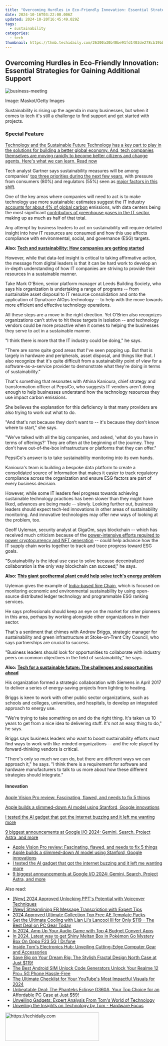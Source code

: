 ```yaml
---
title: "Overcoming Hurdles in Eco-Friendly Innovation: Essential Strategies for Gaining Additional Support"
date: 2024-10-16T03:22:00.006Z
updated: 2024-10-20T16:45:49.029Z
tags:
  - sustainability
categories:
  - tech
thumbnail: https://thmb.techidaily.com/26300a30b40be91fd1403de278cb19bb64bc0cc7c24d1ddb32b678a579f7aa1d.jpg
---
```


## Overcoming Hurdles in Eco-Friendly Innovation: Essential Strategies for Gaining Additional Support

![business-meeting](https://www.zdnet.com/a/img/resize/fd08089ce17a8b3dd47dbbb1bd0e7c20c421bbf3/2023/02/28/029c52ae-35d4-4020-81ba-b0b6b4264a06/business-meeting.jpg?auto=webp&width=1280)

Image: Maskot/Getty Images

Sustainability is rising up the agenda in many businesses, but when it comes to tech it's still a challenge to find support and get started with projects.

### Special Feature

[Technology and the Sustainable Future Technology has a key part to play in the solutions for building a better global economy. And, tech companies themselves are moving rapidly to become better citizens and change agents. Here's what we can learn.  Read now](https://www.zdnet.com/topic/technology-and-the-sustainable-future/)

Tech analyst Gartner says sustainability measures will be among companies' [top three priorities during the next few years](https://www.zdnet.com/article/metaverse-ai-and-super-apps-watch-out-for-these-top-tech-trends-in-2023/), with pressure from consumers (80%) and regulators (55%) seen as [major factors in this shift](https://www.zdnet.com/article/sustainability-initiatives-wont-just-save-the-planet-theyll-save-your-company-too/). 

One of the key areas where companies will need to act is to make technology use more sustainable: estimates suggest the IT industry [accounts for about 4% of global carbon](https://www.bbc.com/future/article/20200305-why-your-internet-habits-are-not-as-clean-as-you-think) emissions, with data centers being the most significant [contributors of greenhouse gases in the IT sector](https://www.statista.com/statistics/1255404/global-ict-products-relative-carbon-footprint-forecast-by-products/), making up as much as half of that total. 

Any attempt by business leaders to act on sustainability will require detailed insight into how IT resources are consumed and how this use affects compliance with environmental, social, and governance (ESG) targets. 

**Also: [Tech and sustainability: How companies are getting started](https://www.zdnet.com/home-and-office/sustainability/tech-and-sustainability-how-companies-are-getting-started/)**

However, while that data-led insight is critical to taking affirmative action, the message from digital leaders is that it can be hard work to develop an in-depth understanding of how IT companies are striving to provide their resources in a sustainable manner. 

Take Mark O'Brien, senior platform manager at Leeds Building Society, who says his organization is undertaking a range of programs -- from sustainable asset disposal to IT resource consolidation and onto the application of Dynatrace AIOps technology -- to help with the move towards more efficient and effective technology operations.

All these steps are a move in the right direction. Yet O'Brien also recognizes organizations can't strive to hit these targets in isolation -- and technology vendors could be more proactive when it comes to helping the businesses they serve to act in a sustainable manner. 

"I think there is more that the IT industry could be doing," he says. 

"There are some quite good areas that I've seen popping up. But that is largely in hardware and peripherals, asset disposal, and things like that. I also recognize that it's quite difficult from a sustainability point of view for a software-as-a-service provider to demonstrate what they're doing in terms of sustainability."

That's something that resonates with Athina Kanioura, chief strategy and transformation officer at PepsiCo, who suggests IT vendors aren't doing enough to help businesses understand how the technology resources they use impact carbon emissions. 

She believes the explanation for this deficiency is that many providers are also trying to work out what to do.

"And that's not because they don't want to -- it's because they don't know where to start," she says. 

"We've talked with all the big companies, and asked, 'what do you have in terms of offerings?' They are often at the beginning of the journey. They don't have out-of-the-box infrastructure or platforms that they can offer." 

PepsiCo's answer is to take sustainability monitoring into its own hands.

Kanioura's team is building a bespoke data platform to create a consolidated source of information that makes it easier to track regulatory compliance across the organization and ensure ESG factors are part of every business decision.

However, while some IT leaders feel progress towards achieving sustainable technology practices has been slower than they might have liked, advances are being made -- slowly. Looking further out, business leaders should expect tech-led innovations in other areas of sustainability monitoring. And innovative technologies may offer new ways of looking at the problem, too.

Geoff Uyleman, security analyst at GigaOm, says blockchain -- which has received much criticism because of the [power-intensive efforts required to power cryptocurrency and NFT generation](https://www.zdnet.com/finance/cryptocurrency-should-bitcoin-mining-be-curbed-in-europe-swedish-authorities-say-yes/) \-- could help advance how the IT supply chain works together to track and trace progress toward ESG goals.

"Sustainability is the ideal use case to solve because decentralized collaboration is the only way blockchain can succeed," he says.

**Also:** [**This giant geothermal plant could help solve tech's energy problem**](https://www.zdnet.com/article/this-giant-geothermal-plant-is-surrounded-by-lava-it-could-help-solve-techs-energy-problem/)

Uyleman gives the example of [India-based 5ire Chain](https://www.5ire.org/about-5ire), which is focused on monitoring economic and environmental sustainability by using open-source distributed ledger technology and programmable ESG ranking services. 

He says professionals should keep an eye on the market for other pioneers in this area, perhaps by working alongside other organizations in their sector.

That's a sentiment that chimes with Andrew Briggs, strategic manager for sustainability and green infrastructure at Stoke-on-Trent City Council, who says partnerships are crucial to success.

"Business leaders should look for opportunities to collaborate with industry peers on common objectives in the field of sustainability," he says. 

**Also:** [**Tech for a sustainable future: The challenges and opportunities ahead**](https://www.zdnet.com/home-and-office/sustainability/tech-for-a-sustainable-future-the-challenges-and-opportunities-ahead/)

His organization formed a strategic collaboration with Siemens in April 2017 to deliver a series of energy-saving projects from lighting to heating.

Briggs is keen to work with other public sector organizations, such as schools and colleges, universities, and hospitals, to develop an integrated approach to energy use. 

"We're trying to take something on and do the right thing. It's taken us 10 years to get from a nice idea to delivering stuff. It's not an easy thing to do," he says.

Briggs says business leaders who want to boost sustainability efforts must find ways to work with like-minded organizations -- and the role played by forward-thinking vendors is critical.

"There's only so much we can do, but there are different ways we can approach it," he says. "I think there is a requirement for software and hardware manufacturers to talk to us more about how these different strategies should integrate."

#### Innovation

[Apple Vision Pro review: Fascinating, flawed, and needs to fix 5 things](https://www.zdnet.com/article/apple-vision-pro-review/ "Apple Vision Pro review: Fascinating, flawed, and needs to fix 5 things")

[Apple builds a slimmed-down AI model using Stanford, Google innovations](https://www.zdnet.com/article/apple-builds-a-slimmed-down-ai-model-using-stanford-google-innovations/ "Apple builds a slimmed-down AI model using Stanford, Google innovations")

[I tested the AI gadget that got the internet buzzing and it left me wanting more](https://www.zdnet.com/article/i-tested-the-ai-gadget-that-got-the-internet-buzzing-and-it-left-me-wanting-more/ "I tested the AI gadget that got the internet buzzing and it left me wanting more")

[9 biggest announcements at Google I/O 2024: Gemini, Search, Project Astra, and more](https://www.zdnet.com/article/is-openai-sweating-9-google-features-announced-for-gemini-search-android-and-more/ "9 biggest announcements at Google I/O 2024: Gemini, Search, Project Astra, and more")

* [Apple Vision Pro review: Fascinating, flawed, and needs to fix 5 things](https://www.zdnet.com/article/apple-vision-pro-review/ "Apple Vision Pro review: Fascinating, flawed, and needs to fix 5 things")
* [Apple builds a slimmed-down AI model using Stanford, Google innovations](https://www.zdnet.com/article/apple-builds-a-slimmed-down-ai-model-using-stanford-google-innovations/ "Apple builds a slimmed-down AI model using Stanford, Google innovations")
* [I tested the AI gadget that got the internet buzzing and it left me wanting more](https://www.zdnet.com/article/i-tested-the-ai-gadget-that-got-the-internet-buzzing-and-it-left-me-wanting-more/ "I tested the AI gadget that got the internet buzzing and it left me wanting more")
* [9 biggest announcements at Google I/O 2024: Gemini, Search, Project Astra, and more](https://www.zdnet.com/article/is-openai-sweating-9-google-features-announced-for-gemini-search-android-and-more/ "9 biggest announcements at Google I/O 2024: Gemini, Search, Project Astra, and more")

<ins class="adsbygoogle"
     style="display:block"
     data-ad-format="autorelaxed"
     data-ad-client="ca-pub-7571918770474297"
     data-ad-slot="1223367746"></ins>

<ins class="adsbygoogle"
     style="display:block"
     data-ad-client="ca-pub-7571918770474297"
     data-ad-slot="8358498916"
     data-ad-format="auto"
     data-full-width-responsive="true"></ins>

<span class="atpl-alsoreadstyle">Also read:</span>
<div><ul>
<li><a href="https://on-screen-recording.techidaily.com/new-2024-approved-unlocking-ppts-potential-with-voiceover-techniques/"><u>[New] 2024 Approved Unlocking PPT's Potential with Voiceover Techniques</u></a></li>
<li><a href="https://remote-screen-capture.techidaily.com/new-streamlining-fb-message-transcription-with-expert-tips/"><u>[New] Streamlining FB Message Transcription with Expert Tips</u></a></li>
<li><a href="https://article-tips.techidaily.com/2024-approved-ultimate-collection-top-free-ae-template-packs/"><u>2024 Approved Ultimate Collection Top Free AE Template Packs</u></a></li>
<li><a href="https://hardware-reviews.techidaily.com/1723964475970-get-the-ultimate-cooling-with-lian-lis-lancool-iii-for-only-119-the-best-deal-on-pc-gear-today/"><u>Get the Ultimate Cooling with Lian Li's Lancool III for Only $119 – The Best Deal on PC Gear Today</u></a></li>
<li><a href="https://youtube-web.techidaily.com/24-amp-up-your-audio-game-with-top-4-budget-convert-apps/"><u>In 2024, Amp Up Your Audio Game with Top 4 Budget Convert Apps</u></a></li>
<li><a href="https://android-pokemon-go.techidaily.com/in-2024-latest-way-to-get-shiny-meltan-box-in-pokemon-go-mystery-box-on-oppo-f23-5g-drfone-by-drfone-virtual-android/"><u>In 2024, Latest way to get Shiny Meltan Box in Pokémon Go Mystery Box On Oppo F23 5G | Dr.fone</u></a></li>
<li><a href="https://hardware-reviews.techidaily.com/inside-toms-electronics-hub-unveiling-cutting-edge-computer-gear-and-accessories/"><u>Inside Tom's Electronics Hub: Unveiling Cutting-Edge Computer Gear and Accessories</u></a></li>
<li><a href="https://hardware-reviews.techidaily.com/save-big-on-your-dream-rig-the-stylish-fractal-design-north-case-at-just-119/"><u>Save Big on Your Dream Rig: The Stylish Fractal Design North Case at Just $119!</u></a></li>
<li><a href="https://sim-unlock.techidaily.com/the-best-android-sim-unlock-code-generators-unlock-your-realme-12-proplus-5g-phone-hassle-free-by-drfone-android/"><u>The Best Android SIM Unlock Code Generators Unlock Your Realme 12 Pro+ 5G Phone Hassle-Free</u></a></li>
<li><a href="https://youtube-sure.techidaily.com/ltimate-checklist-for-your-youtubes-most-impactful-visuals-for-2024/"><u>The Ultimate Checklist for Your YouTube's Most Impactful Visuals for 2024</u></a></li>
<li><a href="https://hardware-reviews.techidaily.com/1723964476216-unbeatable-deal-the-phanteks-eclipse-g360a-your-top-choice-for-an-affordable-pc-case-at-just-59/"><u>Unbeatable Deal: The Phanteks Eclipse G360A, Your Top Choice for an Affordable PC Case at Just $59!</u></a></li>
<li><a href="https://hardware-reviews.techidaily.com/unveiling-gadgets-expert-analysis-from-toms-world-of-technology/"><u>Unveiling Gadgets: Expert Analysis From Tom's World of Technology</u></a></li>
<li><a href="https://hardware-reviews.techidaily.com/unveiling-the-insights-on-technology-by-tom-hardware-focus/"><u>Unveiling the Insights on Technology by Tom - Hardware Focus</u></a></li>
</ul></div>

<!-- affiliate ads begin -->
<a href="https://aligracehair.sjv.io/c/5597632/2087234/19272" target="_top" id="2087234">
  <img src="//a.impactradius-go.com/display-ad/19272-2087234" border="0" alt="https://techidaily.com" width="300" height="90"/>
</a>
<img height="0" width="0" src="https://aligracehair.sjv.io/i/5597632/2087234/19272" style="position:absolute;visibility:hidden;" border="0" />
<!-- affiliate ads end -->

